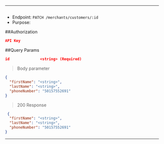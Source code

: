 
----------------------------------------------------------------------------------
## 
* Endpoint: `PATCH /merchants/customers/:id`
* Purpose:

##Authorization

```json
API Key
```

##Query Params
```json
id              <string> (Required)
```

> Body parameter

```json
{
  "firstName": "<string>",
  "lastName": "<string>",
  "phoneNumber": "50157552691"
}
```
> 200 Response

```json
 {
  "firstName": "<string>",
  "lastName": "<string>",
  "phoneNumber": "50157552691"
}
```
----------------------------------------------------------------------------------